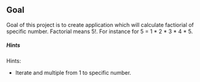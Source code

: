 ## Goal

Goal of this project is to create application which will calculate factiorial of specific number. Factorial means 5!. For instance for 5 = 1 * 2 * 3 * 4 * 5.

##### Hints
Hints:
* Iterate and multiple from 1 to specific number.
